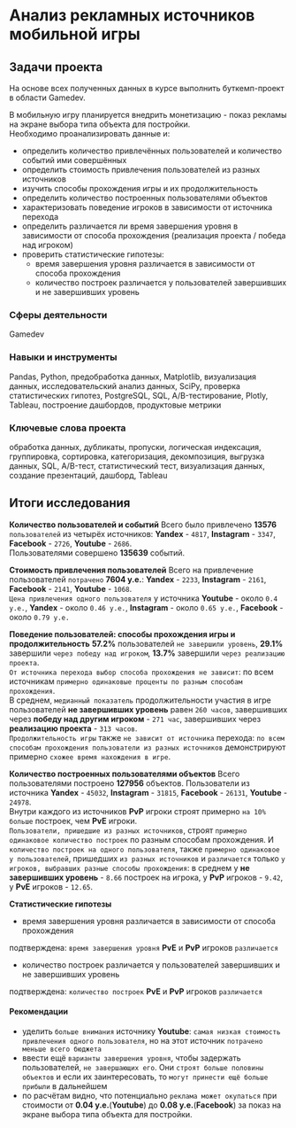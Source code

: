 # Анализ рекламных источников мобильной игры

## Задачи проекта
На основе всех полученных данных в курсе выполнить буткемп-проект в области Gamedev.

В мобильную игру планируется внедрить монетизацию - показ рекламы на экране выбора типа объекта для постройки.\
Необходимо проанализировать данные и:
 - определить количество привлечённых пользователей и количество событий ими совершённых
 - определить стоимость привлечения пользователей из разных источников
 - изучить способы прохождения игры и их продолжительность
 - определить количество построенных пользователями объектов
 - характеризовать поведение игроков в зависимости от источника перехода
 - определить различается ли время завершения уровня в зависимости от способа прохождения (реализация проекта / победа над игроком)
 - проверить статистические гипотезы:
   - время завершения уровня различается в зависимости от способа прохождения
   - количество построек различается у пользователей завершивших и не завершивших уровень

### Сферы деятельности
Gamedev

### Навыки и инструменты
Pandas, Python, предобработка данных, Matplotlib, визуализация данных, исследовательский анализ данных, SciPy, проверка статистических гипотез, PostgreSQL, SQL, A/B-тестирование, Plotly, Tableau, построение дашбордов, продуктовые метрики

### Ключевые слова проекта
обработка данных, дубликаты, пропуски, логическая индексация, группировка, сортировка, категоризация, декомпозиция, выгрузка данных, SQL, A/B-тест, статистический тест, визуализация данных, создание презентаций, дашборд, Tableau

## Итоги исследования
**Количество пользователей и событий**
Всего было привлечено **13576** `пользователей` из четырёх источников: **Yandex** - `4817`, **Instagram** - `3347`, **Facebook** - `2726`, **Youtube** - `2686`.\
Пользователями совершено **135639** событий.

**Стоимость привлечения пользователей**
Всего на привлечение пользователей `потрачено` **7604 у.е.**: **Yandex** - `2233`, **Instagram** - `2161`, **Facebook** - `2141`, **Youtube** - `1068`.\
`Цена привлечения одного пользователя` у источника **Youtube** - около `0.4 у.е.`, **Yandex** - около `0.46 у.е.`, **Instagram** - около `0.65 у.е.`, **Facebook** - около `0.79 у.е.`

**Поведение пользователей: способы прохождения игры и продолжительность**
**57.2%** пользователей `не завершили уровень`, **29.1%** завершили `через победу над игроком`, **13.7%** завершили `через реализацию проекта`.\
`От источника перехода выбор способа прохождения не зависит`: по всем источникам `примерно одинаковые проценты по разным способам прохождения`.\
В среднем, `медианный показатель` продолжительности участия в игре пользователей **не завершивших уровень** равен `260 часов`, завершивших через **победу над другим игроком** - `271 час`, завершивших через **реализацию проекта** - `313 часов`.\
`Продолжительность игры` также `не зависит от источника` перехода: `по всем способам прохождения пользователи из разных источников` демонстрируют примерно `схожее время нахождения в игре`.

**Количество построенных пользователями объектов**
Всего пользователями построено **127956** объектов. Пользователи из источника **Yandex** - `45032`, **Instagram** - `31815`, **Facebook** - `26131`, **Youtube** - `24978`.\
Внутри каждого из источников **PvP** игроки строят примерно `на 10% больше` построек, чем **PvE** игроки.\
`Пользователи, пришедшие из разных источников`, строят `примерно одинаковое количество построек` по разным способам прохождения. И `количество построек на одного пользователя`, также `примерно одинаковое у пользователей`, пришедших `из разных источников` и `различается` только `у игроков, выбравших разные способы прохождения`: в среднем у **не завершивших уровень** - `8.66` построек на игрока, у **PvP** игроков - `9.42`, у **PvE** игроков - `12.65`.

**Статистические гипотезы**
 - время завершения уровня различается в зависимости от способа прохождения
 
подтверждена: `время завершения уровня` **PvE** и **PvP** игроков `различается`
 - количество построек различается у пользователей завершивших и не завершивших уровень
 
подтверждена: `количество построек` **PvE** и **PvP** игроков `различается`

#### Рекомендации
 - уделить `больше внимания` источнику **Youtube**: `самая низкая стоимость привлечения одного пользователя`, но на этот источник `потрачено меньше всего бюджета`
 - ввести ещё `варианты завершения уровня`, чтобы задержать пользователей, `не завершающих его`. Они `строят больше половины объектов` и если их заинтересовать, то `могут принести ещё больше прибыли` в дальнейшем
 - по расчётам видно, что потенциально `реклама может окупаться` при стоимости от **0.04 у.е.**(**Youtube**) до **0.08 у.е.**(**Facebook**) за показ на экране выбора типа объекта для постройки.
